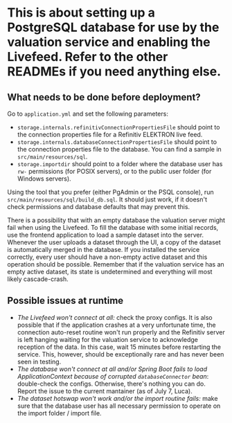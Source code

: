 # This is about setting up a PostgreSQL database for use by the valuation service and enabling the Livefeed. Refer to the other READMEs if you need anything else.

## What needs to be done before deployment?

Go to `application.yml` and set the following parameters:

- `storage.internals.refinitivConnectionPropertiesFile` should point to the connection properties file for a Refinitiv
  ELEKTRON live feed.
- `storage.internals.databaseConnectionPropertiesFile` should point to the connection properties file to the database.
  You can find a sample in `src/main/resources/sql`.
- `storage.importdir` should point to a folder where the database user has `rw-` permissions (for POSIX servers), or to
  the public user folder (for Windows servers).

Using the tool that you prefer (either PgAdmin or the PSQL console), run `src/main/resources/sql/build_db.sql`. It
should just work, if it doesn't check permissions and database defaults that may prevent this.

There is a possibility that with an empty database the valuation server might fail when using the Livefeed. To fill the
database with some initial records, use the frontend application to load a sample dataset into the server.
Whenever the user uploads a dataset through the UI, a copy of the dataset is automatically merged in the database. If
you installed the service correctly, every user should have a non-empty active dataset and this operation should be
possible.
Remember that if the valuation service has an empty active dataset, its state is undetermined and everything will most
likely cascade-crash.

## Possible issues at runtime

- *The Livefeed won't connect at all:* check the proxy configs. It is also possible that if the application crashes at a
  very unfortunate time, the connection auto-reset routine won't run properly and the Refinitiv server is left hanging
  waiting for the valuation service to acknowledge reception of the data. In this case, wait 15 minutes before
  restarting the service. This, however, should be exceptionally rare and has never been seen in testing.
- *The database won't connect at all and/or Spring Boot fails to load ApplicationContext because of
  corrupted `databaseConnector` bean*: double-check the configs. Otherwise, there's nothing you can do. Report the issue
  to the current mantainer (as of July
  7, Luca).
- *The dataset hotswap won't work and/or the import routine fails:* make sure that the database user has all necessary
  permission to operate on the import folder / import file.
